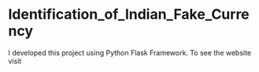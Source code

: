 # Identification_of_Indian_Fake_Currency
I developed this project using Python Flask Framework.  To see the website visit  
